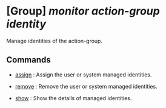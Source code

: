 # [Group] _monitor action-group identity_

Manage identities of the action-group.

## Commands

- [assign](/Commands/monitor/action-group/identity/_assign.md)
: Assign the user or system managed identities.

- [remove](/Commands/monitor/action-group/identity/_remove.md)
: Remove the user or system managed identities.

- [show](/Commands/monitor/action-group/identity/_show.md)
: Show the details of managed identities.
